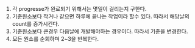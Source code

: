 1. 각 progresse가 완료되기 위해서는 몇일이 걸리는지 구한다.
2. 기준원소보다 작거나 같으면 하루에 끝나는 작업이라 할수 있다. 따라서 해당날의 count를 증가시킨다.
3. 기준원소보다 큰경우 다음날에 개발해야하는 경우이다. 따라서 기준을 변경한다.
4. 모든 원소를 순회하며 2~3을 반복한다.
